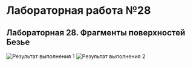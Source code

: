 # Лабораторная работа №28
## Лабораторная 28. Фрагменты поверхностей Безье

![Результат выполнения 1]()
![Результат выполнения 2]()
